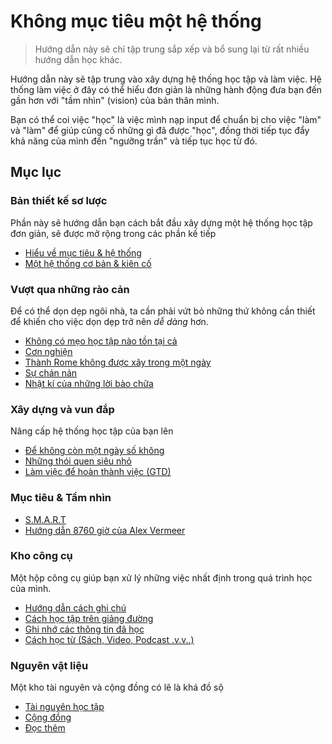 # Không mục tiêu một hệ thống

> Hướng dẫn này sẽ chỉ tập trung sắp xếp và bổ sung lại từ rất nhiều hướng dẫn học khác.

Hướng dẫn này sẽ tập trung vào xây dựng hệ thống học tập và làm việc. Hệ thống làm việc ở đây có thể hiểu đơn giản là những hành động đưa bạn đến gần hơn với "tầm nhìn" (vision) của bản thân mình.

Bạn có thể coi việc "học" là việc mình nạp input để chuẩn bị cho việc "làm" và "làm" để giúp củng cố những gì đã được "học", đồng thời tiếp tục đẩy khả năng của mình đến "ngưỡng trần" và tiếp tục học từ đó.

## Mục lục

### Bản thiết kế sơ lược
Phần này sẽ hướng dẫn bạn cách bắt đầu xây dựng một hệ thống học tập đơn giản, sẽ được mở rộng trong các phần kế tiếp

- [Hiểu về mục tiêu & hệ thống](bai-viet/he-thong-muc-tieu.md)
- [Một hệ thống cơ bản & kiên cố](bai-viet/mot-he-thong.md)

### Vượt qua những rào cản
Để có thể dọn dẹp ngôi nhà, ta cần phải vứt bỏ những thứ không cần thiết để khiến cho việc dọn dẹp trở nên _dễ dàng_ hơn.

- [Không có mẹo học tập nào tồn tại cả](bai-viet/khong-co-meo.md)
- [Cơn nghiện](bai-viet/nghien.md)
- [Thành Rome không được xây trong một ngày](bai-viet/kien-dinh.md)
- [Sự chán nản](bai-viet/su-chan-nan.md)
- [Nhật kí của những lời bào chữa](bai-viet/excuse-journal.md)

### Xây dựng và vun đắp
Nâng cấp hệ thống học tập của bạn lên

- [Để không còn một ngày số không](bai-viet/non-zero-day.md)
- [Những thói quen siêu nhỏ](bai-viet/thoi-quen-nho.md)
- [Làm việc để hoàn thành việc (GTD)](bai-viet/hoan-thanh-viec.md)

### Mục tiêu & Tầm nhìn

- [S.M.A.R.T](bai-viet/muc-tieu-smart.md)
- [Hướng dẫn 8760 giờ của Alex Vermeer](bai-viet/8760-gio.md)

### Kho công cụ
Một hộp công cụ giúp bạn xử lý những việc nhất định trong quá trình học của mình.

- [Hướng dẫn cách ghi chú](bai-viet/ghi-chu.md)
- [Cách học tập trên giảng đường](bai-viet/hoc-tren-giang-duong.md)
- [Ghi nhớ các thông tin đã học](bai-viet/ghi-nho.md)
- [Cách học từ (Sách, Video, Podcast .v.v..)](bai-viet/cach-hoc-tu.md)

### Nguyên vật liệu
Một kho tài nguyên và cộng đồng có lẽ là khá đồ sộ

- [Tài nguyên học tập](bai-viet/tai-nguyen.md)
- [Cộng đồng](bai-viet/cong-dong.md)
- [Đọc thêm](bai-viet/doc-them.md)
